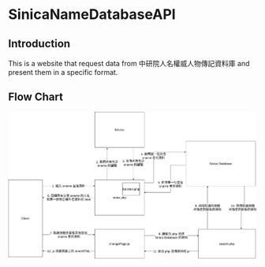 # SinicaNameDatabaseAPI

## Introduction
This is a website that request data from 中研院人名權威人物傳記資料庫 and present them in a specific format.

## Flow Chart
![flow chart](https://github.com/mid2sick/SinicaNameDatabaseAPI/blob/main/flowChart.png?raw=true)

